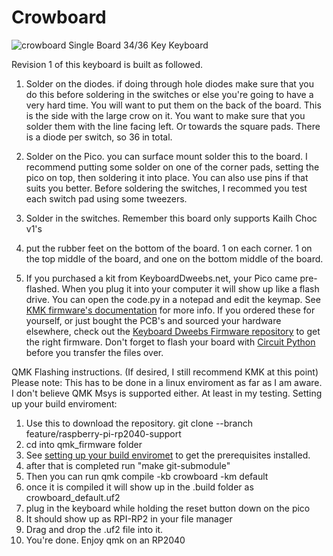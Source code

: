 # Crowboard
![crowboard](https://i.imgur.com/Rg7IYPw.jpg)
 Single Board 34/36 Key Keyboard

Revision 1 of this keyboard is built as followed. 

1. Solder on the diodes. if doing through hole diodes make sure that you do this before soldering in the switches or else you're going to have a very hard time. You will want to put them on the back of the board. This is the side with the large crow on it. You want to make sure that you solder them with the line facing left. Or towards the square pads. There is a diode per switch, so 36 in total.

2. Solder on the Pico. you can surface mount solder this to the board. I recommend putting some solder on one of the corner pads, setting the pico on top, then soldering it into place. You can also use pins if that suits you better. Before soldering the switches, I recommed you test each switch pad using some tweezers.

3. Solder in the switches. Remember this board only supports Kailh Choc v1's

4. put the rubber feet on the bottom of the board. 1 on each corner. 1 on the top middle of the board, and one on the bottom middle of the board.

5. If you purchased a kit from KeyboardDweebs.net, your Pico came pre-flashed. When you plug it into your computer it will show up like a flash drive. You can open the code.py in a notepad and edit the keymap. See [KMK firmware's documentation](https://github.com/KMKfw/kmk_firmware/blob/master/docs/README.md) for more info. If you ordered these for yourself, or just bought the PCB's and sourced your hardware elsewhere, check out the [Keyboard Dweebs Firmware repository](https://github.com/doesntfazer/Keyboard-Dweebs-Firmware-repository/tree/main/KMK/CrowBoard) to get the right firmware. Don't forget to flash your board with [Circuit Python](https://circuitpython.org/board/raspberry_pi_pico/) before you transfer the files over.



QMK Flashing instructions. (If desired, I still recommend KMK at this point)
Please note: This has to be done in a linux enviroment as far as I am aware. I don't believe QMK Msys is supported either. At least in my testing. 
Setting up your build enviroment:
1. Use this to download the repository. git clone --branch feature/raspberry-pi-rp2040-support 
2. cd into qmk_firmware folder
3. See [setting up your build enviromet](https://docs.qmk.fm/#/getting_started_build_tools) to get the prerequisites installed.
4. after that is completed run "make git-submodule"
5. Then you can run  qmk compile -kb crowboard -km default
6. once it is compiled it will show up in the .build folder as crowboard_default.uf2
7. plug in the keyboard while holding the reset button down on the pico
8. It should show up as RPI-RP2 in your file manager
9. Drag and drop the .uf2 file into it. 
10. You're done. Enjoy qmk on an RP2040
